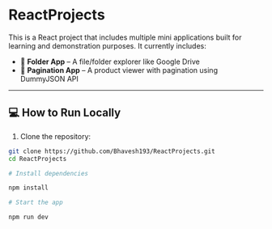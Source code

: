 ﻿# ReactProjects

This is a React project that includes multiple mini applications built for learning and demonstration purposes. It currently includes:

- 📂 **Folder App** – A file/folder explorer like Google Drive
- 🛒 **Pagination App** – A product viewer with pagination using DummyJSON API

---

## 💻 How to Run Locally

1. Clone the repository:

```bash
git clone https://github.com/Bhavesh193/ReactProjects.git
cd ReactProjects

# Install dependencies

npm install

# Start the app

npm run dev


```

